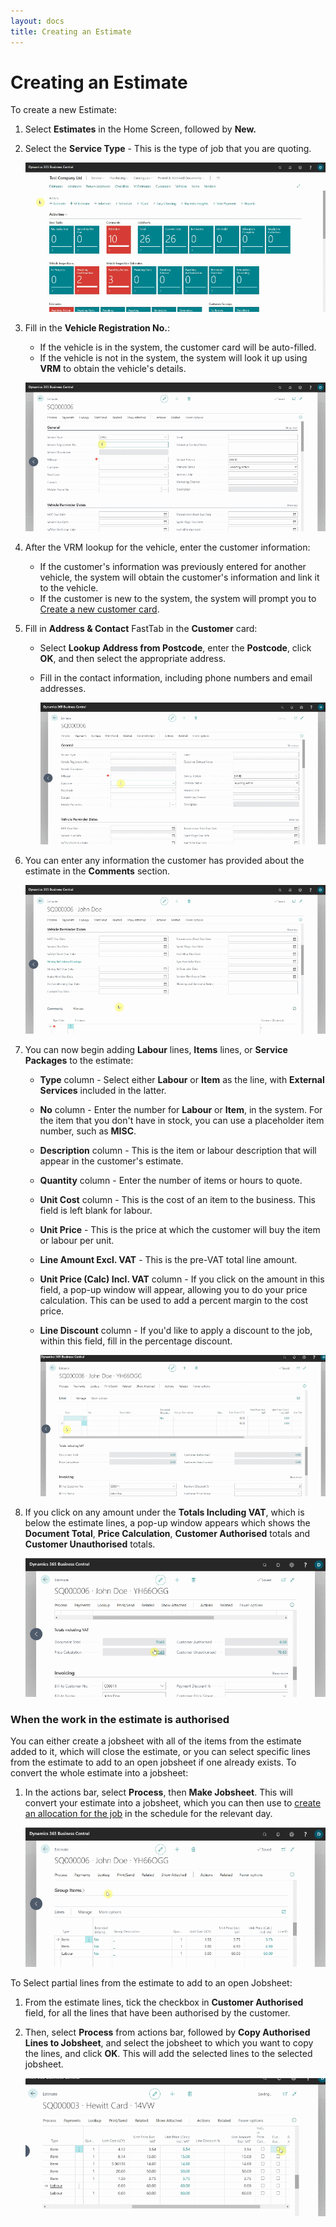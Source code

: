 ```yaml
---
layout: docs
title: Creating an Estimate
---
```


# Creating an Estimate 
To create a new Estimate:
1. Select **Estimates** in the Home Screen, followed by **New.**
2. Select the **Service Type** - This is the type of job that you are quoting.

   ![](media/garagehive-create-an-estimate1.gif)


3. Fill in the **Vehicle Registration No.**:
    - If the vehicle is in the system, the customer card will be auto-filled.
    - If the vehicle is not in the system, the system will look it up using **VRM** to obtain the vehicle's details.

    ![](media/garagehive-create-an-estimate2.gif)

4. After the VRM lookup for the vehicle, enter the customer information:
    - If the customer's information was previously entered for another vehicle, the system will obtain the customer's information and link it to the vehicle.
    - If the customer is new to the system, the system will prompt you to [Create a new customer card](docs/garagehive-create-a-customer-card.html "Create Customer Card").
5. Fill in **Address & Contact** FastTab in the **Customer** card:
    - Select **Lookup Address from Postcode**, enter the **Postcode**, click **OK**, and then select the appropriate address.
    - Fill in the contact information, including phone numbers and email addresses.

         ![](media/garagehive-create-an-estimate3.gif)

6. You can enter any information the customer has provided about the estimate in the **Comments** section. 

   ![](media/garagehive-create-an-estimate4.gif)
   

7. You can now begin adding **Labour** lines, **Items** lines, or **Service Packages** to the estimate:
    - **Type** column - Select either **Labour** or **Item** as the line, with **External Services** included in the latter.
    - **No** column - Enter the number for **Labour** or **Item**, in the system. For the item that you don't have in stock, you can use a placeholder item number, such as **MISC**.
    - **Description** column - This is the item or labour description that will appear in the customer's estimate.
    - **Quantity** column - Enter the number of items or hours to quote.
    - **Unit Cost** column - This is the cost of an item to the business. This field is left blank for labour.
    - **Unit Price** - This is the price at which the customer will buy the item or labour per unit.
    - **Line Amount Excl. VAT** - This is the pre-VAT total line amount. 
    - **Unit Price (Calc) Incl. VAT** column - If you click on the amount in this field, a pop-up window will appear, allowing you to do your price calculation. This can be used to add a percent margin to the cost price.
    - **Line Discount** column - If you'd like to apply a discount to the job, within this field, fill in the percentage discount. 

      ![](media/garagehive-create-an-estimate5.gif)

8. If you click on any amount under the **Totals Including VAT**, which is below the estimate lines, a pop-up window appears which shows the **Document Total**, **Price Calculation**, **Customer Authorised** totals and **Customer Unauthorised** totals.

   ![](media/garagehive-create-an-estimate6.gif)

### When the work in the estimate is authorised
You can either create a jobsheet with all of the items from the estimate added to it, which will close the estimate, or you can select specific lines from the estimate to add to an open jobsheet if one already exists. 
To convert the whole estimate into a jobsheet:
1. In the actions bar, select **Process**, then **Make Jobsheet**. This will convert your estimate into a jobsheet, which you can then use to [create an allocation for the job](garagehive-create-a-booking.html) in the schedule for the relevant day.

   ![](media/garagehive-create-an-estimate7.gif)

To Select partial lines from the estimate to add to an open Jobsheet:
1. From the estimate lines, tick the checkbox in **Customer Authorised** field, for all the lines that have been authorised by the customer.
2. Then, select **Process** from actions bar, followed by **Copy Authorised Lines to Jobsheet**, and select the jobsheet to which you want to copy the lines, and click **OK**. This will add the selected lines to the selected jobsheet.

   ![](media/garagehive-create-an-estimate8.gif)
